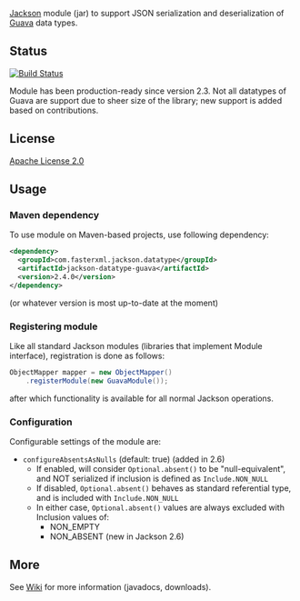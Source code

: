 [Jackson](http://jackson.codehaus.org) module (jar)
to support JSON serialization and deserialization of
[Guava](http://code.google.com/p/guava-libraries/) data types.

## Status

[![Build Status](https://travis-ci.org/FasterXML/jackson-datatype-guava.svg)](https://travis-ci.org/FasterXML/jackson-datatype-guava)

Module has been production-ready since version 2.3.
Not all datatypes of Guava are support due to sheer size of the library; new support is added based on contributions.

## License

[Apache License 2.0](http://www.apache.org/licenses/LICENSE-2.0.txt)

## Usage

### Maven dependency

To use module on Maven-based projects, use following dependency:

```xml
<dependency>
  <groupId>com.fasterxml.jackson.datatype</groupId>
  <artifactId>jackson-datatype-guava</artifactId>
  <version>2.4.0</version>
</dependency>
```

(or whatever version is most up-to-date at the moment)

### Registering module

Like all standard Jackson modules (libraries that implement Module interface), registration is done as follows:

```java
ObjectMapper mapper = new ObjectMapper()
    .registerModule(new GuavaModule());
```

after which functionality is available for all normal Jackson operations.

### Configuration

Configurable settings of the module are:

* `configureAbsentsAsNulls` (default: true) (added in 2.6)
    * If enabled, will consider `Optional.absent()` to be "null-equivalent", and NOT serialized if inclusion is defined as `Include.NON_NULL`
    * If disabled, `Optional.absent()` behaves as standard referential type, and is included with `Include.NON_NULL`
    * In either case, `Optional.absent()` values are always excluded with Inclusion values of:
        * NON_EMPTY
        * NON_ABSENT (new in Jackson 2.6)

## More

See [Wiki](//github.com/FasterXML/jackson-datatype-guava/wiki) for more information (javadocs, downloads).

